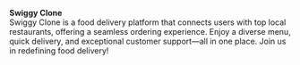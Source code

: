 <b>Swiggy Clone</b>
<br>
Swiggy Clone is a food delivery platform that connects users with top local restaurants, offering a seamless ordering experience. Enjoy a diverse menu, quick delivery, and exceptional customer support—all in one place. Join us in redefining food delivery!
